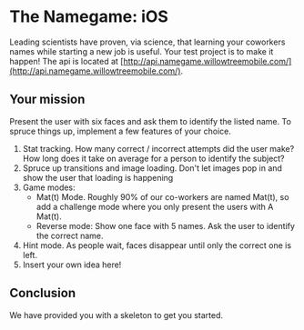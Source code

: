 # The Namegame: iOS

Leading scientists have proven, via science, that learning your coworkers names while starting a new job is useful. Your test project is to make it happen! The api is located at [http://api.namegame.willowtreemobile.com/](http://api.namegame.willowtreemobile.com/).


## Your mission

Present the user with six faces and ask them to identify the listed name. To spruce things up, implement a few features of your choice.

1. Stat tracking. How many correct / incorrect attempts did the user make? How long does it take on average for a person to identify the subject?
2. Spruce up transitions and image loading.  Don't let images pop in and show the user that loading is happening
3. Game modes:
    * Mat(t) Mode. Roughly 90% of our co-workers are named Mat(t), so add a challenge mode where you only present the users with A Mat(t).
    * Reverse mode: Show one face with 5 names. Ask the user to identify the correct name.
4. Hint mode. As people wait, faces disappear until only the correct one is left.
5. Insert your own idea here!


## Conclusion

We have provided you with a skeleton to get you started.
